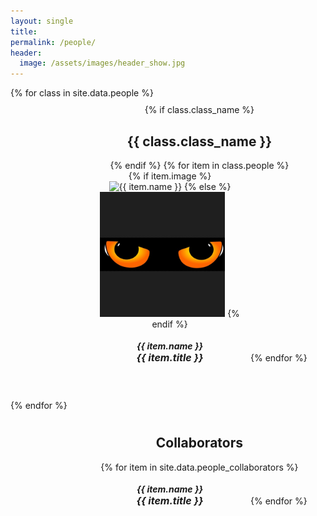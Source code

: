 ```yaml
---
layout: single
title: 
permalink: /people/
header:
  image: /assets/images/header_show.jpg
---
```


<div style="display:inline-block; width: 100%">
  {% for class in site.data.people %}
  <div style="display:inline-block; padding: 10px 10%; width: 100%; text-align: center;">
    {% if class.class_name %}<h2> {{ class.class_name }} </h2> {% endif %}
    {% for item in class.people %}
    <a href="{{ item.link }}" style="color: inherit; display:inline-block; text-decoration: none; width: 250px" target="_blank">
      {% if item.image %}
      <img src="{{ item.image }}" alt="{{ item.name }}" style="width:200px;height:200px;object-fit:cover;">
      {% else %}
      <img src="/assets/people_images/default_people.jpg" alt="{{ item.name }}" style="width:200px;height:200px;object-fit:cover;">
      {% endif %}
      <h5 style="margin-top: 18px; margin-bottom: 48px;">{{ item.name }} <br/> <span style="font-size: 16px;">{{ item.title }} </span></h5>
    </a>
    {% endfor %}
  </div>
  {% endfor %}

  <!-- For collaborators -->
  <div style="display:inline-block; padding: 10px 10%; width: 100%; text-align: center;">
    <h2> Collaborators </h2>
      {% for item in site.data.people_collaborators %}
      <a href="{{ item.link }}" style="color: inherit; display:inline-block; text-decoration: none; width: 250px" target="_blank">
        <!-- {% if item.image %}
        <img src="{{ item.image }}" alt="{{ item.name }}" style="width:200px;height:200px;object-fit:cover;">
        {% else %}
        <img src="/assets/people_images/default_people.jpg" alt="{{ item.name }}" style="width:200px;height:200px;object-fit:cover;">
        {% endif %} -->
        <h5 style="margin-top: 18px; margin-bottom: 48px;">{{ item.name }} <br/> <span style="font-size: 16px;">{{ item.title }} </span></h5>
      </a>
      {% endfor %}
  </div>
</div>
